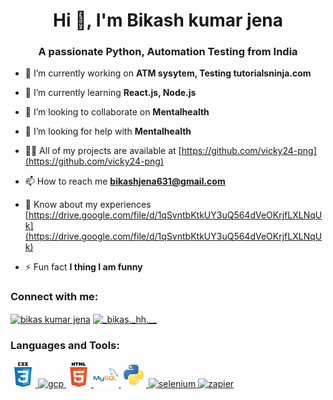 <h1 align="center">Hi 👋, I'm Bikash kumar jena</h1>
<h3 align="center">A passionate Python, Automation Testing from India</h3>

- 🔭 I’m currently working on **ATM sysytem, Testing tutorialsninja.com**

- 🌱 I’m currently learning **React.js, Node.js**

- 👯 I’m looking to collaborate on **Mentalhealth**

- 🤝 I’m looking for help with **Mentalhealth**

- 👨‍💻 All of my projects are available at [https://github.com/vicky24-png](https://github.com/vicky24-png)

- 📫 How to reach me **bikashjena631@gmail.com**

- 📄 Know about my experiences [https://drive.google.com/file/d/1qSvntbKtkUY3uQ564dVeOKrjfLXLNqUk](https://drive.google.com/file/d/1qSvntbKtkUY3uQ564dVeOKrjfLXLNqUk)

- ⚡ Fun fact **I thing I am funny**

<h3 align="left">Connect with me:</h3>
<p align="left">
<a href="https://linkedin.com/in/bikas kumar jena" target="blank"><img align="center" src="https://raw.githubusercontent.com/rahuldkjain/github-profile-readme-generator/master/src/images/icons/Social/linked-in-alt.svg" alt="bikas kumar jena" height="30" width="40" /></a>
<a href="https://instagram.com/_bikas._hh.__" target="blank"><img align="center" src="https://raw.githubusercontent.com/rahuldkjain/github-profile-readme-generator/master/src/images/icons/Social/instagram.svg" alt="_bikas._hh.__" height="30" width="40" /></a>
</p>

<h3 align="left">Languages and Tools:</h3>
<p align="left"> <a href="https://www.w3schools.com/css/" target="_blank" rel="noreferrer"> <img src="https://raw.githubusercontent.com/devicons/devicon/master/icons/css3/css3-original-wordmark.svg" alt="css3" width="40" height="40"/> </a> <a href="https://cloud.google.com" target="_blank" rel="noreferrer"> <img src="https://www.vectorlogo.zone/logos/google_cloud/google_cloud-icon.svg" alt="gcp" width="40" height="40"/> </a> <a href="https://www.w3.org/html/" target="_blank" rel="noreferrer"> <img src="https://raw.githubusercontent.com/devicons/devicon/master/icons/html5/html5-original-wordmark.svg" alt="html5" width="40" height="40"/> </a> <a href="https://www.mysql.com/" target="_blank" rel="noreferrer"> <img src="https://raw.githubusercontent.com/devicons/devicon/master/icons/mysql/mysql-original-wordmark.svg" alt="mysql" width="40" height="40"/> </a> <a href="https://www.python.org" target="_blank" rel="noreferrer"> <img src="https://raw.githubusercontent.com/devicons/devicon/master/icons/python/python-original.svg" alt="python" width="40" height="40"/> </a> <a href="https://www.selenium.dev" target="_blank" rel="noreferrer"> <img src="https://raw.githubusercontent.com/detain/svg-logos/780f25886640cef088af994181646db2f6b1a3f8/svg/selenium-logo.svg" alt="selenium" width="40" height="40"/> </a> <a href="https://zapier.com" target="_blank" rel="noreferrer"> <img src="https://www.vectorlogo.zone/logos/zapier/zapier-icon.svg" alt="zapier" width="40" height="40"/> </a> </p>
